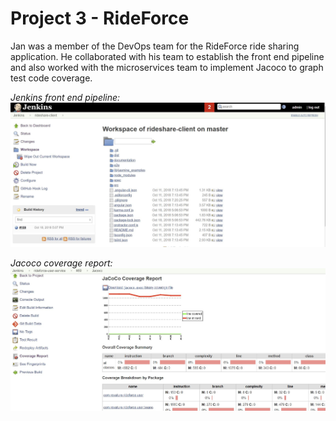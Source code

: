 # Project 3 - RideForce

Jan was a member of the DevOps team for the RideForce ride sharing application. He collaborated with his team to establish the front end pipeline and also worked with the microservices team to implement Jacoco to graph test code coverage.

*Jenkins front end pipeline:*
<img src="https://github.com/revature-13Aug18-java/code-samples-for-Jan-Balangue/blob/master/p3-jan-balangue/front-end-pipeline.JPG"
     alt="Jenkins front end pipeline" />

*Jacoco coverage report:*
<img src="https://github.com/revature-13Aug18-java/code-samples-for-Jan-Balangue/blob/master/p3-jan-balangue/jacoco.JPG" alt="Jacoco coverage report" />
